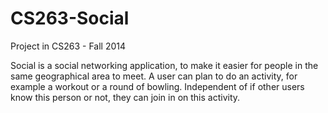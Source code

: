 CS263-Social
============

Project in CS263 - Fall 2014


Social is a social networking application, to make it easier for people in the same geographical area to meet. 
A user can plan to do an activity, for example a workout or a round of bowling. Independent of if other users
know this person or not, they can join in on this activity. 

